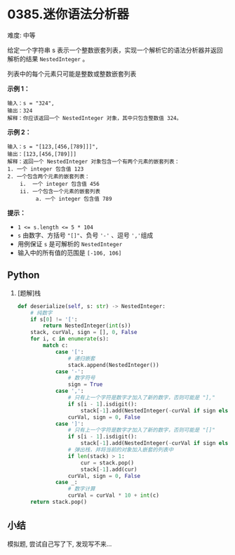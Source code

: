 # 0385.迷你语法分析器

难度: 中等

给定一个字符串 s 表示一个整数嵌套列表，实现一个解析它的语法分析器并返回解析的结果 `NestedInteger` 。

列表中的每个元素只可能是整数或整数嵌套列表

 

**示例 1：**

```
输入：s = "324",
输出：324
解释：你应该返回一个 NestedInteger 对象，其中只包含整数值 324。
```

**示例 2：**

```
输入：s = "[123,[456,[789]]]",
输出：[123,[456,[789]]]
解释：返回一个 NestedInteger 对象包含一个有两个元素的嵌套列表：
1. 一个 integer 包含值 123
2. 一个包含两个元素的嵌套列表：
    i.  一个 integer 包含值 456
    ii. 一个包含一个元素的嵌套列表
         a. 一个 integer 包含值 789
```

 

**提示：**

- `1 <= s.length <= 5 * 104`
- `s` 由数字、方括号 `"[]"`、负号 `'-'` 、逗号 `','`组成
- 用例保证 `s` 是可解析的 `NestedInteger`
- 输入中的所有值的范围是 `[-106, 106]`

## Python

1. [题解]栈

   ```python
   def deserialize(self, s: str) -> NestedInteger:
       # 纯数字
       if s[0] != '[':
           return NestedInteger(int(s))
       stack, curVal, sign = [], 0, False
       for i, c in enumerate(s):
           match c:
               case '[':
                   # 递归嵌套
                   stack.append(NestedInteger())
               case '-':
                   # 数字符号
                   sign = True
               case ',':
                   # 只有上一个字符是数字才加入了新的数字，否则可能是 "],"
                   if s[i - 1].isdigit():
                       stack[-1].add(NestedInteger(-curVal if sign else curVal))
                   curVal, sign = 0, False
               case ']':
                   # 只有上一个字符是数字才加入了新的数字，否则可能是 "[]"
                   if s[i - 1].isdigit():
                       stack[-1].add(NestedInteger(-curVal if sign else curVal))
                   # 弹出栈，并将当前的对象加入嵌套的列表中
                   if len(stack) > 1:
                       cur = stack.pop()
                       stack[-1].add(cur)
                   curVal, sign = 0, False
               case _:
                   # 数字计算
                   curVal = curVal * 10 + int(c)
       return stack.pop()
   ```

## 小结

模拟题, 尝试自己写了下, 发现写不来...